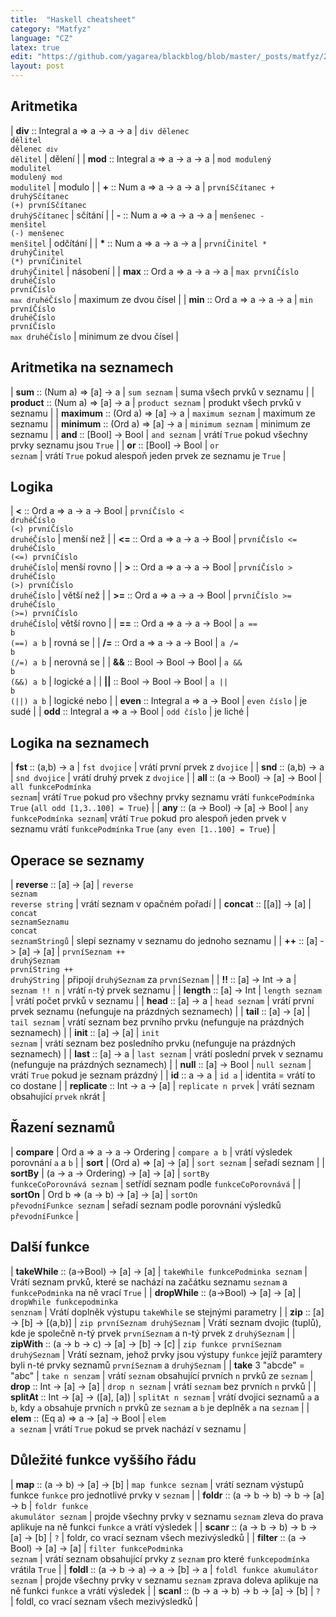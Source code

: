 ```yaml
---
title:  "Haskell cheatsheet"
category: "Matfyz"
language: "CZ"
latex: true
edit: "https://github.com/yagarea/blackblog/blob/master/_posts/matfyz/2022-09-13-haskell-cheatscheet.md?plain=1"
layout: post
---
```


<div markdown="1" class="code-no-err">

## Aritmetika

| **div** :: Integral a => a -> a -> a | <code class="code-display">div dělenec dělitel</code><br><code class="code-display">dělenec `div` dělitel</code>                      | dělení                |
| **mod** :: Integral a => a -> a -> a | <code class="code-display">mod modulený modulitel</code><br><code class="code-display">modulený `mod` modulitel</code>                | modulo                |
| **+** ::  Num a => a -> a -> a       | <code class="code-display">prvníSčítanec + druhýSčítanec</code><br><code class="code-display">(+) prvníSčítanec druhýSčítanec</code>  | sčítání               |
| **-** :: Num a => a -> a -> a        | <code class="code-display">menšenec - menšitel</code><br><code class="code-display">(-) menšenec menšitel</code>                      | odčítání              |
| __*__ :: Num a => a -> a -> a        | <code class="code-display">prvníČinitel * druhýČinitel</code><br><code class="code-display">(*) prvníČinitel druhýČinitel</code>      | násobení              |
| **max** :: Ord a => a -> a -> a      | <code class="code-display">max prvníČíslo druhéČíslo</code><br><code class="code-display">prvníČíslo `max` druhéČíslo</code>          | maximum ze dvou čísel |
| **min** :: Ord a => a -> a -> a      | <code class="code-display">min prvníČíslo druhéČíslo</code><br><code class="code-display">prvníČíslo `max` druhéČíslo</code>          | minimum ze dvou čísel |

## Aritmetika na seznamech

| **sum** :: (Num a) => [a] -> a        | <code class="code-display">sum seznam</code>     | suma všech prvků v seznamu                                  |
| **product** :: (Num a) => [a] -> a    | <code class="code-display">product seznam</code> | produkt všech prvků v seznamu                               |
| **maximum** :: (Ord a) => [a] -> a    | <code class="code-display">maximum seznam</code> | maximum ze seznamu                                          |
| **minimum** :: (Ord a) => [a] -> a    | <code class="code-display">minimum seznam</code> | minimum ze seznamu                                          |
| **and** :: [Bool] -> Bool             | <code class="code-display">and seznam</code>     | vrátí `True` pokud všechny prvky seznamu jsou `True`        |
| **or** :: [Bool] -> Bool              | <code class="code-display">or seznam</code>      | vrátí `True` pokud alespoň jeden prvek ze seznamu je `True` |

## Logika

| **<** :: Ord a => a -> a -> Bool      | <code class="code-display">prvníČíslo < druhéČíslo</code><br><code class="code-display">(<) prvníČíslo druhéČíslo</code>  | menší než     |
| **<=** :: Ord a => a -> a -> Bool     | <code class="code-display">prvníČíslo <= druhéČíslo</code><br><code class="code-display">(<=) prvníČíslo druhéČíslo</code>| menší rovno   |
| **>** :: Ord a => a -> a -> Bool      | <code class="code-display">prvníČíslo > druhéČíslo</code><br><code class="code-display">(>) prvníČíslo druhéČíslo</code>  | větší než     |
| **>=** :: Ord a => a -> a -> Bool     | <code class="code-display">prvníČíslo >= druhéČíslo</code><br><code class="code-display">(>=) prvníČíslo druhéČíslo</code>| větší rovno   |
| **==** :: Ord a => a -> a -> Bool     | <code class="code-display">a == b</code><br><code class="code-display">(==) a b</code>                                    | rovná se      |
| **/=** :: Ord a => a -> a -> Bool     | <code class="code-display">a /= b</code><br><code class="code-display">(/=) a b</code>                                    | nerovná se    |
| **&&** :: Bool -> Bool -> Bool        | <code class="code-display">a && b</code><br><code class="code-display">(&&) a b</code>                                    | logické a     |
| **\|\|** :: Bool -> Bool -> Bool      | <code class="code-display">a \|\| b</code><br><code class="code-display">(\|\|) a b</code>                                    | logické nebo  |
| **even** :: Integral a => a -> Bool   | <code class="code-display">even číslo</code>                                            | je sudé       |
| **odd** :: Integral a => a -> Bool    | <code class="code-display">odd číslo</code>                                             | je liché      |

## Logika na seznamech

| **fst** :: (a,b) -> a                    | <code class="code-display">fst dvojice</code>              | vrátí první prvek z `dvojice` |
| **snd** :: (a,b) -> a                    | <code class="code-display">snd dvojice</code>              | vrátí druhý prvek z `dvojice` |
| **all** :: (a -> Bool) -> [a] -> Bool    | <code class="code-display">all funkcePodmínka seznam</code>| vrátí `True` pokud pro všechny prvky seznamu vrátí `funkcePodmínka` `True`         (`all odd [1,3..100] = True`) |
| **any** :: (a -> Bool) -> [a] -> Bool    | <code class="code-display">any funkcePodmínka seznam</code>| vrátí `True` pokud pro alespoň jeden prvek v seznamu vrátí `funkcePodmínka` `True` (`any even [1..100] = True`)  |

## Operace se seznamy

| **reverse** :: [a] -> [a]         | <code class="code-display">reverse seznam</code><br><code class="code-display">reverse string</code>                          | vrátí seznam v opačném pořadí              |
| **concat**  :: [[a]] -> [a]       | <code class="code-display">concat seznamSeznamu</code><br><code class="code-display">concat seznamStringů</code>              | slepí seznamy v seznamu do jednoho seznamu |
| **++** :: [a] -> [a] -> [a]       | <code class="code-display">prvníSeznam ++ druhýSeznam</code><br><code class="code-display">prvníString ++ druhýString</code>  | připojí `druhýSeznam` za `prvníSeznam`     |
| **!!** :: [a] -> Int -> a         | <code class="code-display">seznam !! n</code>                                               | vrátí `n`-tý prvek seznamu                 |
| **length** :: [a] -> Int          | <code class="code-display">length seznam</code>                                             | vrátí počet prvků v seznamu                |
| **head** :: [a] -> a              | <code class="code-display">head seznam</code>                                               | vrátí první prvek seznamu (nefunguje na prázdných seznamech)           |
| **tail** :: [a] -> [a]            | <code class="code-display">tail seznam</code>                                               | vrátí seznam bez prvního prvku (nefunguje na prázdných seznamech)      |
| **init** :: [a] -> [a]            | <code class="code-display">init seznam</code>                                               | vrátí seznam bez posledního prvku (nefunguje na prázdných seznamech)   |
| **last** :: [a] -> a              | <code class="code-display">last seznam</code>                                               | vrátí poslední prvek v seznamu (nefunguje na prázdných seznamech)      |
| **null** :: [a] -> Bool           | <code class="code-display">null seznam</code>                                               | vrátí `True` pokud je seznam prázdný       |
| **id** :: a -> a                  | <code class="code-display">id a</code>                                                      | identita = vrátí to co dostane             |
| **replicate** :: Int -> a -> [a]  | <code class="code-display">replicate n prvek</code>                                         | vrátí seznam obsahující `prvek` `n`krát    |

## Řazení seznamů

| **compare** | Ord a => a -> a -> Ordering         | <code class="code-display">compare a b</code>                     | vrátí výsledek porovnání `a` a `b`                      |
| **sort**    | (Ord a) => [a] -> [a]               | <code class="code-display">sort seznam</code>                     | seřadí seznam                                           |
| **sortBy**  | (a -> a -> Ordering) -> [a] -> [a]  | <code class="code-display">sortBy funkceCoPorovnává seznam</code> | setřídí seznam podle `funkceCoPorovnává`                |
| **sortOn**  | Ord b => (a -> b) -> [a] -> [a]     | <code class="code-display">sortOn převodníFunkce seznam</code>    | seřadí seznam podle porovnání výsledků `převodníFunkce` |

## Další funkce

| **takeWhile** :: (a->Bool) -> [a] -> [a]          | <code class="code-display">takeWhile funkcePodminka seznam</code>    | Vrátí seznam prvků, které se nachází na začátku seznamu `seznam` a `funkcePodminka` na ně vrací `True` |
| **dropWhile** :: (a->Bool) -> [a] -> [a]          | <code class="code-display">dropWhile funkcepodminka senznam</code>   | Vrátí doplněk výstupu `takeWhile` se stejnými parametry                                                |
| **zip** :: [a] -> [b] -> [(a,b)]                  | <code class="code-display">zip prvníSeznam druhýSeznam</code>        | Vrátí seznam dvojic (tuplů), kde je společně n-tý prvek `prvníSeznam` a n-tý prvek z `druhýSeznam`     |
| **zipWith** :: (a -> b -> c) -> [a] -> [b] -> [c] | <code class="code-display">zip funkce prvníSeznam druhýSeznam</code> | Vrátí seznam, jehož prvky jsou výstupy `funkce` jejíž paramtery byli n-té prvky seznamů `prvníSeznam` a `druhýSeznam` |
| **take** 3 "abcde" = "abc"                        | <code class="code-display">take n senzam</code>                      | vrátí `seznam` obsahující prvních `n` prvků ze `seznam`
| **drop** :: Int -> [a] -> [a]                     | <code class="code-display">drop n seznam</code>                      | vrátí `seznam` bez prvních `n` prvků |
| **splitAt** :: Int -> [a] -> ([a], [a])           | <code class="code-display">splitAt n seznam</code>                   | vrátí dvojici seznamů `a` a `b`, kdy `a` obsahuje prvních `n` prvků ze `seznam` a `b` je deplněk `a` na `seznam` |
| **elem** :: (Eq a) => a -> [a] -> Bool            | <code class="code-display">elem a seznam</code>                      | vrátí `True` pokud se prvek nachází v seznamu |

## Důležité funkce vyššího řádu

| **map** :: (a -> b) -> [a] -> [b]                | <code class="code-display">map funkce seznam</code>              | vrátí seznam výstupů funkce `funkce` pro jednotlivé prvky v `seznam` |
| **foldr** :: (a -> b -> b) -> b -> [a] -> b      | <code class="code-display">foldr funkce akumulátor seznam</code> | projde všechny prvky v seznamu `seznam` zleva do prava aplikuje na ně funkci `funkce` a vrátí výsledek |
| **scanr** :: (a -> b -> b) -> b -> [a] -> [b]    | <code class="code-display">?</code>                              | foldr, co vrací seznam všech mezivýsledků |
| **filter** :: (a -> Bool) -> [a] -> [a]          | <code class="code-display">filter funkcePodminka seznam</code>   | vrátí seznam obsahující prvky z `seznam` pro které `funkcepodmínka` vrátila `True` |
| **foldl** :: (a -> b -> a) -> a -> [b] -> a      | <code class="code-display">foldl funkce akumulátor seznam</code> | projde všechny prvky v seznamu `seznam` zprava doleva aplikuje na ně funkci `funkce` a vrátí výsledek  |
| **scanl** :: (b -> a -> b) -> b -> [a] -> [b]    | <code class="code-display">?</code>                              | foldl, co vrací seznam všech mezivýsledků |

</div>

